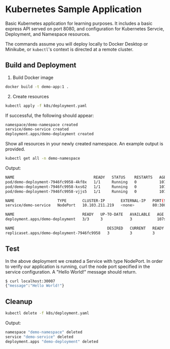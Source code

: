 # Kubernetes Sample Application

Basic Kubernetes application for learning purposes. It includes a basic express API served on port 8080, and configuration for Kubernetes Servcie, Deployment, and Namespace resources.

The commands assume you will deploy locally to Docker Desktop or Minikube, or `kubectl`'s context is directed at a remote cluster.

## Build and Deployment

1. Build Docker image
```bash
docker build -t demo-app:1 .
```

2. Create resources
```bash
kubectl apply -f k8s/deployment.yaml
```
If successful, the following should appear:

```bash
namespace/demo-namespace created
service/demo-service created
deployment.apps/demo-deployment created
```

Show all resources in your newly created namespace. An example output is provided.

```bash
kubectl get all -n demo-namespace
```

Output:
```bash
NAME                                   READY   STATUS    RESTARTS   AGE
pod/demo-deployment-7946fc9958-4kf8x   1/1     Running   0          107s
pod/demo-deployment-7946fc9958-kxs62   1/1     Running   0          107s
pod/demo-deployment-7946fc9958-vjjs5   1/1     Running   0          107s

NAME                   TYPE       CLUSTER-IP       EXTERNAL-IP   PORT(S)        AGE
service/demo-service   NodePort   10.103.211.219   <none>        80:30007/TCP   107s

NAME                              READY   UP-TO-DATE   AVAILABLE   AGE
deployment.apps/demo-deployment   3/3     3            3           107s

NAME                                         DESIRED   CURRENT   READY   AGE
replicaset.apps/demo-deployment-7946fc9958   3         3         3       107s
```

## Test

In the above deployment we created a Service with type NodePort. In order to verify our application is running, curl the node port specified in the service configuration. A "Hello World!" message should return.

```bash
$ curl localhost:30007
{"message":"Hello World!"}
```

## Cleanup

```bash
kubectl delete -f k8s/deployment.yaml
```

Output:
```bash
namespace "demo-namespace" deleted
service "demo-service" deleted
deployment.apps "demo-deployment" deleted
```
